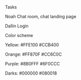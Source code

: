 Tasks

Noah
	Chat room, chat landing page

Dallin
	Login 




Color scheme

Yellow:
#FFE100
#CCB400

Orange:
#FF870F
#CC6C0C

Purple:
#8B0FFF
#6F0CCC

Darks:
#000000
#080018
